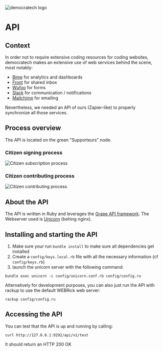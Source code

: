 ![democratech logo](http://democratech.co/static/logo-dark-trbg-260x40.png)
# API

## Context

In order not to require extensive coding resources for coding websites, democratech makes an extensive use of web services behind the scene, most notably:
* [Bime](https://bimeanalytics.com) for analytics and dashboards
* [Front](http://frontapp.com) for shared inbox
* [Wufoo](https://wufoo.com) for forms
* [Slack](https://slack.com) for communication / notifications
* [Mailchimp](https://mailchimp.com) for emailing

Nevertheless, we needed an API of ours (Zapier-like) to properly synchronize all those services.

## Process overview

The API is located on the green "Supporteurs" node.
### Citizen signing process
![Citizen subscription process](http://democratech.co/static/citizen_signing_process.png)

### Citizen contributing process
![Citizen contributing process](http://democratech.co/static/citizen_contributing_process.png)

## About the API

The API is written in Ruby and leverages the [Grape API framework](https://github.com/ruby-grape/grape).
The Webserver used is [Unicorn](http://unicorn.bogomips.org/) (behing nginx).

## Installing and starting the API

1. Make sure your run ```bundle install``` to make sure all dependencies get installed
2. Create a ```config/keys.local.rb``` file with all the necessary information (cf ```config/keys.rb```)
3. launch the unicorn server with the following command:
```
bundle exec unicorn -c config/unicorn.conf.rb config/config.ru
```

Alternatively for development purposes, you can also just run the API with rackup to use the default WEBRick web server:
```
rackup config/config.ru
```

## Accessing the API

You can test that the API is up and running by calling:
```
curl http://127.0.0.1:9292/api/v1/test
```
It should return an HTTP 200 OK
